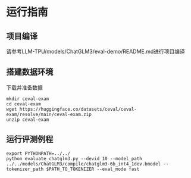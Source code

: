 
# 运行指南
## 项目编译
请参考LLM-TPU/models/ChatGLM3/eval-demo/README.md进行项目编译

## 搭建数据环境
下载并准备数据
```
mkdir ceval-exam 
cd ceval-exam
wget https://huggingface.co/datasets/ceval/ceval-exam/resolve/main/ceval-exam.zip
unzip ceval-exam
```

## 运行评测例程
```
export PYTHONPATH=../../
python evaluate_chatglm3.py --devid 10 --model_path ../../models/ChatGLM3/compile/chatglm3-6b_int4_1dev.bmodel --tokenizer_path $PATH_TO_TOKENIZER --eval_mode fast
```
